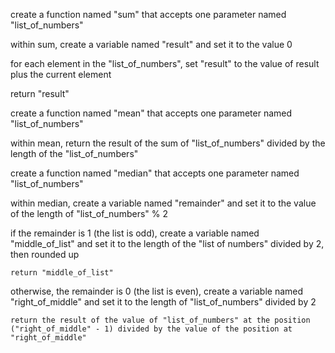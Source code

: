 create a function named "sum" that accepts one parameter named "list_of_numbers"
  
  within sum, create a variable named "result" and set it to the value 0

  for each element in the "list_of_numbers", set "result" to the value of result plus the current element

  return "result"


create a function named "mean" that accepts one parameter named "list_of_numbers"
  
  within mean, return the result of the sum of "list_of_numbers" divided by the length of the "list_of_numbers"



create a function named "median" that accepts one parameter named "list_of_numbers"

  within median, create a variable named "remainder" and set it to the value of the length of "list_of_numbers" % 2

  if the remainder is 1 (the list is odd), create a variable named "middle_of_list" and set it to the length of the "list of numbers" divided by 2, then rounded up

  	return "middle_of_list"

  otherwise, the remainder is 0 (the list is even), create a variable named "right_of_middle" and set it to the length of "list_of_numbers" divided by 2

  	return the result of the value of "list_of_numbers" at the position ("right_of_middle" - 1) divided by the value of the position at "right_of_middle"
